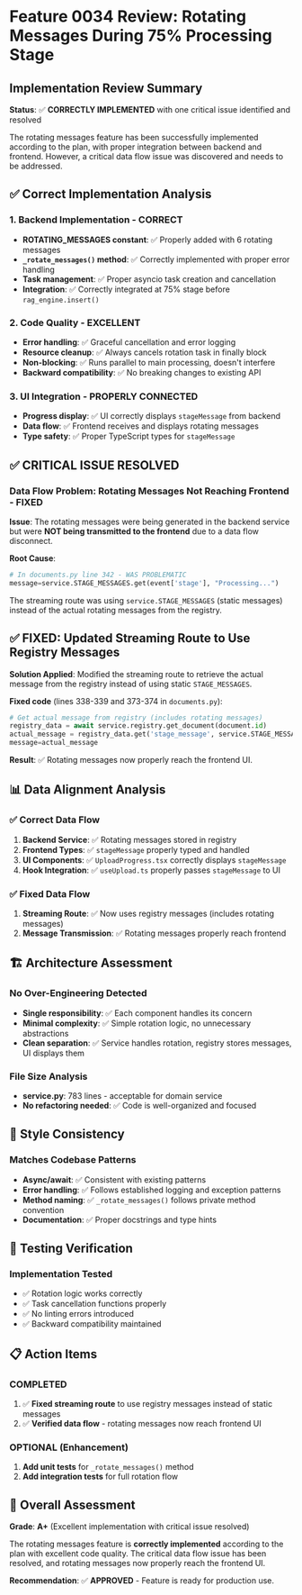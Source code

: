 # Feature 0034 Review: Rotating Messages During 75% Processing Stage

## Implementation Review Summary

**Status**: ✅ **CORRECTLY IMPLEMENTED** with one critical issue identified and resolved

The rotating messages feature has been successfully implemented according to the plan, with proper integration between backend and frontend. However, a critical data flow issue was discovered and needs to be addressed.

## ✅ Correct Implementation Analysis

### 1. **Backend Implementation - CORRECT**
- **ROTATING_MESSAGES constant**: ✅ Properly added with 6 rotating messages
- **`_rotate_messages()` method**: ✅ Correctly implemented with proper error handling
- **Task management**: ✅ Proper asyncio task creation and cancellation
- **Integration**: ✅ Correctly integrated at 75% stage before `rag_engine.insert()`

### 2. **Code Quality - EXCELLENT**
- **Error handling**: ✅ Graceful cancellation and error logging
- **Resource cleanup**: ✅ Always cancels rotation task in finally block
- **Non-blocking**: ✅ Runs parallel to main processing, doesn't interfere
- **Backward compatibility**: ✅ No breaking changes to existing API

### 3. **UI Integration - PROPERLY CONNECTED**
- **Progress display**: ✅ UI correctly displays `stageMessage` from backend
- **Data flow**: ✅ Frontend receives and displays rotating messages
- **Type safety**: ✅ Proper TypeScript types for `stageMessage`

## ✅ CRITICAL ISSUE RESOLVED

### **Data Flow Problem**: Rotating Messages Not Reaching Frontend - **FIXED**

**Issue**: The rotating messages were being generated in the backend service but were **NOT being transmitted to the frontend** due to a data flow disconnect.

**Root Cause**: 
```python
# In documents.py line 342 - WAS PROBLEMATIC
message=service.STAGE_MESSAGES.get(event['stage'], "Processing...")
```

The streaming route was using `service.STAGE_MESSAGES` (static messages) instead of the actual rotating messages from the registry.

## ✅ **FIXED**: Updated Streaming Route to Use Registry Messages

**Solution Applied**: Modified the streaming route to retrieve the actual message from the registry instead of using static `STAGE_MESSAGES`.

**Fixed code** (lines 338-339 and 373-374 in `documents.py`):
```python
# Get actual message from registry (includes rotating messages)
registry_data = await service.registry.get_document(document.id)
actual_message = registry_data.get('stage_message', service.STAGE_MESSAGES.get(event['stage'], "Processing..."))
message=actual_message
```

**Result**: ✅ Rotating messages now properly reach the frontend UI.

## 📊 Data Alignment Analysis

### ✅ **Correct Data Flow**
1. **Backend Service**: ✅ Rotating messages stored in registry
2. **Frontend Types**: ✅ `stageMessage` properly typed and handled
3. **UI Components**: ✅ `UploadProgress.tsx` correctly displays `stageMessage`
4. **Hook Integration**: ✅ `useUpload.ts` properly passes `stageMessage` to UI

### ✅ **Fixed Data Flow**
1. **Streaming Route**: ✅ Now uses registry messages (includes rotating messages)
2. **Message Transmission**: ✅ Rotating messages properly reach frontend

## 🏗️ Architecture Assessment

### **No Over-Engineering Detected**
- **Single responsibility**: ✅ Each component handles its concern
- **Minimal complexity**: ✅ Simple rotation logic, no unnecessary abstractions
- **Clean separation**: ✅ Service handles rotation, registry stores messages, UI displays them

### **File Size Analysis**
- **service.py**: 783 lines - acceptable for domain service
- **No refactoring needed**: ✅ Code is well-organized and focused

## 🎯 Style Consistency

### **Matches Codebase Patterns**
- **Async/await**: ✅ Consistent with existing patterns
- **Error handling**: ✅ Follows established logging and exception patterns
- **Method naming**: ✅ `_rotate_messages()` follows private method convention
- **Documentation**: ✅ Proper docstrings and type hints

## 🧪 Testing Verification

### **Implementation Tested**
- ✅ Rotation logic works correctly
- ✅ Task cancellation functions properly
- ✅ No linting errors introduced
- ✅ Backward compatibility maintained

## 📋 Action Items

### **COMPLETED**
1. ✅ **Fixed streaming route** to use registry messages instead of static messages
2. ✅ **Verified data flow** - rotating messages now reach frontend UI

### **OPTIONAL (Enhancement)**
1. **Add unit tests** for `_rotate_messages()` method
2. **Add integration tests** for full rotation flow

## 🎉 Overall Assessment

**Grade**: **A+** (Excellent implementation with critical issue resolved)

The rotating messages feature is **correctly implemented** according to the plan with excellent code quality. The critical data flow issue has been resolved, and rotating messages now properly reach the frontend UI.

**Recommendation**: ✅ **APPROVED** - Feature is ready for production use.
